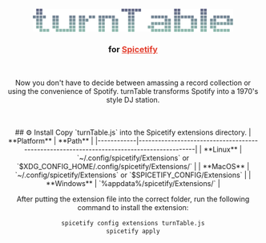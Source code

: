 <div id="top"></div>

<!-- PROJECT LOGO -->
<br />
<div align="center">
  <a href="https://github.com/terminalPoltergeist/dotfiles">
    <img src="/assets/header.png" alt="Logo" width="400">
  </a>
  <h3 align="center">for <a href="https://github.com/spicetify" target="_blank" style="color: #E33D2D">Spicetify</a></h3> 
  <br/>
  <p align="center">Now you don't have to decide between amassing a record collection or using the convenience of Spotify. turnTable transforms Spotify into a 1970's style DJ station.</p>
  <br/>
  <br/>
## ⚙️ Install
Copy `turnTable.js` into the Spicetify extensions directory.
| **Platform** | **Path**                                                                               |
|------------|------------------------------------------------------------------------------------------|
| **Linux**      | `~/.config/spicetify/Extensions` or `$XDG_CONFIG_HOME/.config/spicetify/Extensions/` |
| **MacOS**      | `~/.config/spicetify/Extensions` or `$SPICETIFY_CONFIG/Extensions`                   |
| **Windows**    | `%appdata%/spicetify/Extensions/`                                               |

After putting the extension file into the correct folder, run the following command to install the extension:
```
spicetify config extensions turnTable.js
spicetify apply
```
</div>

